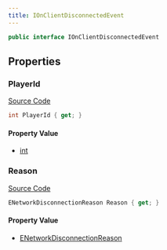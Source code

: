 ```yaml
---
title: IOnClientDisconnectedEvent
---
```


```csharp
public interface IOnClientDisconnectedEvent
```

## Properties

### PlayerId

[Source Code](https://github.com/swiftly-solution/swiftlys2/blob/main/managed/src/SwiftlyS2.Shared/Modules/Events/EventParams/IOnClientDisconnectedEvent.cs#L13)

```csharp
int PlayerId { get; }
```

#### Property Value

- [int](https://learn.microsoft.com/dotnet/api/system.int32)

### Reason

[Source Code](https://github.com/swiftly-solution/swiftlys2/blob/main/managed/src/SwiftlyS2.Shared/Modules/Events/EventParams/IOnClientDisconnectedEvent.cs#L19)

```csharp
ENetworkDisconnectionReason Reason { get; }
```

#### Property Value

- [ENetworkDisconnectionReason](/docs/api/shared/protobufdefinitions/enetworkdisconnectionreason)

